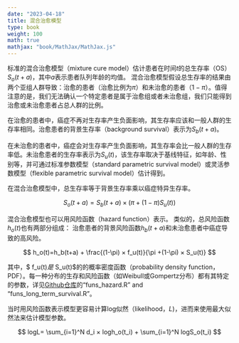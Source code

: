 ```yaml
---
date: "2023-04-18"
title: 混合治愈模型
type: book
weight: 100
math: true
mathjax: "book/MathJax/MathJax.js"
---
```




标准的混合治愈模型（mixture cure model）估计患者在时间$t$的总生存率（OS）$S_o (t+a)$，其中$a$表示患者队列年龄的均值。 混合治愈模型假设总生存率的结果由两个亚组人群导致：治愈的患者（治愈比例为$\pi$）和未治愈的患者（$1-\pi$）。值得注意的是，我们无法确认一个特定患者是属于治愈组或者未治愈组，我们只能得到治愈或未治愈患者占总人群的比例。

在治愈的患者中，癌症不再对生存率产生负面影响，其生存率应该和一般人群的生存率相同。治愈患者的背景生存率（background survival）表示为$S_b(t+a)$。

在未治愈的患者中，癌症会对生存率产生负面影响，其生存率会比一般人群的生存率低。未治愈患者的生存率表示为$S_u(t)$，该生存率取决于基线特征，如年龄、性别等，并可通过标准参数模型（standard parametric survival model）或灵活参数模型（flexible parametric survival model）估计得到。

在混合治愈模型中，总生存率等于背景生存率乘以癌症特异生存率。

$$
S_o(t+a)=S_b(t+a) × (\pi + (1-\pi)S_u(t)) 
$$

混合治愈模型也可以用风险函数（hazard function）表示。
类似的，总风险函数$h_o(t)$也有两部分组成：
治愈患者的背景风险函数$h_b(t+a)$和未治愈患者中癌症导致的高风险。

$$
h_o(t)=h_b(t+a) + \frac{(1-\pi) × f_u(t)}{\pi +(1-\pi) × S_u(t)}
$$

其中，$ f_u(t)$是$ S_u(t)$的的概率密度函数（probability density function，PDF）。每一种分布的生存和风险函数（如Weibull或Gompertz分布）都有其特定的参数，详见[Github仓库](https://github.com/felizzi/Cure_models)的“funs_hazard.R” and “funs_long_term_survival.R”。

当时用风险函数表示模型更容易计算log似然（likelihood，$L$)，进而来使用最大似然法来估计模型参数。

$$
logL= \sum_{i=1}^N d_i × logh_o(t_i) + \sum_{i=1}^N logS_o(t_i)
$$










